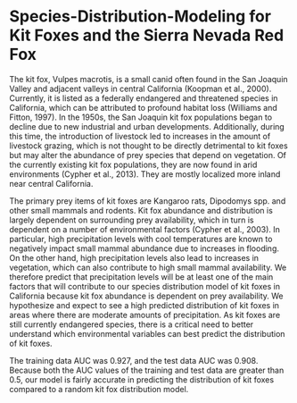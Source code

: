 # Species-Distribution-Modeling for Kit Foxes and the Sierra Nevada Red Fox

The kit fox, Vulpes macrotis, is a small canid often found in the San Joaquin Valley and
adjacent valleys in central California (Koopman et al., 2000). Currently, it is listed as a federally
endangered and threatened species in California, which can be attributed to profound habitat
loss (Williams and Fitton, 1997). In the 1950s, the San Joaquin kit fox populations began to
decline due to new industrial and urban developments. Additionally, during this time, the
introduction of livestock led to increases in the amount of livestock grazing, which is not thought
to be directly detrimental to kit foxes but may alter the abundance of prey species that depend
on vegetation. Of the currently existing kit fox populations, they are now found in arid
environments (Cypher et al., 2013). They are mostly localized more inland near central
California.

The primary prey items of kit foxes are Kangaroo rats, Dipodomys spp. and other small
mammals and rodents. Kit fox abundance and distribution is largely dependent on surrounding
prey availability, which in turn is dependent on a number of environmental factors (Cypher et al.,
2003). In particular, high precipitation levels with cool temperatures are known to negatively
impact small mammal abundance due to increases in flooding. On the other hand, high
precipitation levels also lead to increases in vegetation, which can also contribute to high small
mammal availability. We therefore predict that precipitation levels will be at least one of the main
factors that will contribute to our species distribution model of kit foxes in California because kit
fox abundance is dependent on prey availability. We hypothesize and expect to see a high
predicted distribution of kit foxes in areas where there are moderate amounts of precipitation. As
kit foxes are still currently endangered species, there is a critical need to better understand
which environmental variables can best predict the distribution of kit foxes.

The training data AUC was 0.927, and the test data AUC was 0.908. Because both the AUC values
of the training and test data are greater than 0.5, our model is fairly accurate in predicting the
distribution of kit foxes compared to a random kit fox distribution model.
